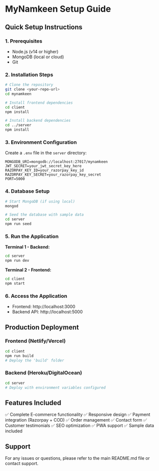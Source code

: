 # MyNamkeen Setup Guide

## Quick Setup Instructions

### 1. Prerequisites
- Node.js (v14 or higher)
- MongoDB (local or cloud)
- Git

### 2. Installation Steps

```bash
# Clone the repository
git clone <your-repo-url>
cd mynamkeen

# Install frontend dependencies
cd client
npm install

# Install backend dependencies
cd ../server
npm install
```

### 3. Environment Configuration

Create a `.env` file in the `server` directory:

```env
MONGODB_URI=mongodb://localhost:27017/mynamkeen
JWT_SECRET=your_jwt_secret_key_here
RAZORPAY_KEY_ID=your_razorpay_key_id
RAZORPAY_KEY_SECRET=your_razorpay_key_secret
PORT=5000
```

### 4. Database Setup

```bash
# Start MongoDB (if using local)
mongod

# Seed the database with sample data
cd server
npm run seed
```

### 5. Run the Application

**Terminal 1 - Backend:**
```bash
cd server
npm run dev
```

**Terminal 2 - Frontend:**
```bash
cd client
npm start
```

### 6. Access the Application

- Frontend: http://localhost:3000
- Backend API: http://localhost:5000

## Production Deployment

### Frontend (Netlify/Vercel)
```bash
cd client
npm run build
# Deploy the 'build' folder
```

### Backend (Heroku/DigitalOcean)
```bash
cd server
# Deploy with environment variables configured
```

## Features Included

✅ Complete E-commerce functionality
✅ Responsive design
✅ Payment integration (Razorpay + COD)
✅ Order management
✅ Contact form
✅ Customer testimonials
✅ SEO optimization
✅ PWA support
✅ Sample data included

## Support

For any issues or questions, please refer to the main README.md file or contact support.




